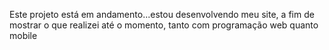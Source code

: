 Este projeto está em andamento...estou desenvolvendo meu site, a fim de mostrar o que realizei até o momento, tanto com programação web quanto mobile
